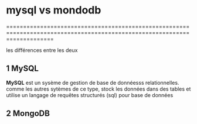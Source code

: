 # mysql vs mondodb
==========================================================================================================================

les différences entre les deux

## 1 MySQL

**MySQL** est un sysème de gestion de base de donnéesss relationnelles.
comme les autres sytèmes de ce type, stock les données dans des tables et utilise un langage de requêtes structurés (sql) pour base de données

## 2 MongoDB

